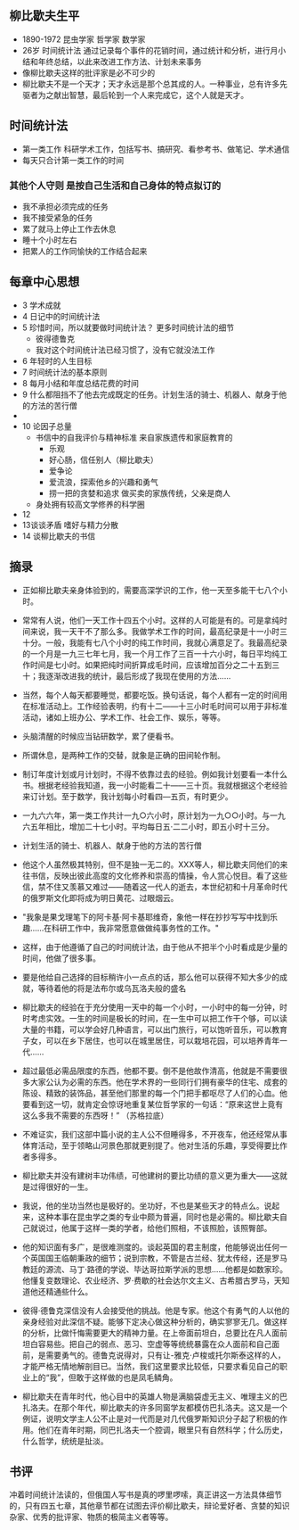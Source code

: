 
## 柳比歇夫生平
+ 1890-1972  昆虫学家 哲学家 数学家
+ 26岁 时间统计法  通过记录每个事件的花销时间，通过统计和分析，进行月小结和年终总结，以此来改进工作方法、计划未来事务
+ 像柳比歇夫这样的批评家是必不可少的
+ 柳比歇夫不是一个天才；天才永远是那个总其成的人。一种事业，总有许多先驱者为之献出智慧，最后轮到一个人来完成它，这个人就是天才。


## 时间统计法 
+ 第一类工作 科研学术工作，包括写书、搞研究、看参考书、做笔记、学术通信
+ 每天只合计第一类工作的时间

### 其他个人守则 是按自己生活和自己身体的特点拟订的
+ 我不承担必须完成的任务
+ 我不接受紧急的任务
+ 累了就马上停止工作去休息
+ 睡十个小时左右
+ 把累人的工作同愉快的工作结合起来

## 每章中心思想
+ 3 学术成就
+ 4 日记中的时间统计法
+ 5 珍惜时间，所以就要做时间统计法？  更多时间统计法的细节
  + 彼得德鲁克
  + 我对这个时间统计法已经习惯了，没有它就没法工作
+ 6 年轻时的人生目标
+ 7 时间统计法的基本原则
+ 8 每月小结和年度总结花费的时间
+ 9 什么都阻挡不了他去完成既定的任务。计划生活的骑士、机器人、献身于他的方法的苦行僧
+ 
+ 10 论因子总量
  + 书信中的自我评价与精神标准 来自家族遗传和家庭教育的
    + 乐观
    + 好心肠，信任别人（柳比歇夫）
    + 爱争论
    + 爱流浪，探索他乡的兴趣和勇气
    + 捞一把的贪婪和追求 做买卖的家族传统，父亲是商人
  + 身处拥有较高文学修养的科学圈
+ 12 
+ 13谈谈矛盾  嗜好与精力分散
+ 14  谈柳比歇夫的书信

## 摘录
+ 正如柳比歇夫亲身体验到的，需要高深学识的工作，他一天至多能干七八个小时。
+ 常常有人说，他们一天工作十四五个小时。这样的人可能是有的。可是拿纯时间来说，我一天干不了那么多。我做学术工作的时间，最高纪录是十一小时三十分。一般，我能有七八个小时的纯工作时间，我就心满意足了。我最高纪录的一个月是一九三七年七月，我一个月工作了三百一十六小时，每日平均纯工作时间是七小时。如果把纯时间折算成毛时间，应该增加百分之二十五到三十；我逐渐改进我的统计，最后形成了我现在使用的方法……
+ 当然，每个人每天都要睡觉，都要吃饭。换句话说，每个人都有一定的时间用在标准活动上。工作经验表明，约有十二——十三小时毛时间可以用于非标准活动，诸如上班办公、学术工作、社会工作、娱乐，等等。
+ 头脑清醒的时候应当钻研数学，累了便看书。
+ 所谓休息，是两种工作的交替，就象是正确的田间轮作制。
+ 制订年度计划或月计划时，不得不依靠过去的经验。例如我计划要看一本什么书。根据老经验我知道，我一小时能看二十——三十页。我就根据这个老经验来订计划。至于数学，我计划每小时看四—五页，有时更少。
+ 一九六六年，第一类工作共计一九○六小时，原计划为一九○○小时。与一九六五年相比，增加二十七小时。平均每日五·二二小时，即五小时十三分。
+ 计划生活的骑士、机器人、献身于他的方法的苦行僧
+ 他这个人虽然极其特别，但不是独一无二的。XXX等人，柳比歇夫同他们的来往书信，反映出彼此高度的文化修养和崇高的情操，令人赏心悦目。看了这些信，禁不住又羡慕又难过——随着这一代人的逝去，本世纪初和十月革命时代的俄罗斯文化即将成为明日黄花、过眼烟云。
+ "我象是果戈理笔下的阿卡基·阿卡基耶维奇，象他一样在抄抄写写中找到乐趣……在科研工作中，我非常愿意做做纯事务性的工作。"
+ 这样，由于他遵循了自己的时间统计法，由于他从不把半个小时看成是少量的时间，他做了很多事。
+ 要是他给自己选择的目标稍许小一点点的话，那么他可以获得不知大多少的成就，等待着他的将是法布尔或乌瓦洛夫般的盛名

+ 柳比歇夫的经验在于充分使用一天中的每一个小时，一小时中的每一分钟，时时考虑实效。一生的时间是极长的时间，在一生中可以把工作干个够，可以读大量的书籍，可以学会好几种语言，可以出门旅行，可以饱听音乐，可以教育子女，可以在乡下居住，也可以在城里居住，可以栽培花园，可以培养青年一代……
+ 超过最低必需品限度的东西，他都不要。倒不是他故作清高，他就是不需要很多大家公认为必需的东西。他在学术界的一些同行们拥有豪华的住宅、成套的陈设、精致的装饰品，甚至他们那里的每一个门把手都呕尽了人们的心血。他要看到这一切，就肯定会惊讶地重复某位哲学家的一句话：“原来这世上竟有这么多我不需要的东西呀！” （苏格拉底）
+ 不难证实，我们这部中篇小说的主人公不但睡得多，不开夜车，他还经常从事体育活动，至于领略山河景色那就更别提了。他对生活的乐趣，享受得要比作者多得多。
+ 柳比歇夫并没有建树丰功伟绩，可他建树的要比功绩的意义更为重大——这就是过得很好的一生。
+ 我说，他的坐功当然也是极好的。坐功好，不也是某些天才的特点么。说起来，这种本事在昆虫学之类的专业中颇为普遍，同时也是必需的。柳比歇夫自己就说过，他属于这样一类的学者，给他们照相，不该照脸，该照臀部。
+ 他的知识面有多广，是很难测度的。谈起英国的君主制度，他能够说出任何一个英国国王临朝秉政的细节；说到宗教，不管是古兰经、犹太传经，还是罗马教廷的源流、马丁·路德的学说、毕达哥拉斯学派的思想……他都是如数家珍。他懂复变数理论、农业经济、罗·费歇的社会达尔文主义、古希腊古罗马，天知道他还精通些什么。
+ 彼得·德鲁克深信没有人会接受他的挑战。他是专家。他这个有勇气的人以他的亲身经验对此深信不疑。能够下定决心做这种分析的，确实寥寥无几。做这样的分析，比做忏悔需要更大的精神力量。在上帝面前坦白，总要比在凡人面前坦白容易些。把自己的弱点、恶习、空虚等等统统暴露在众人面前和自己面前，是需要勇气的。德鲁克说得对，只有让-雅克·卢梭或托尔斯泰这样的人，才能严格无情地解剖目已。当然，我们这里要求比较低，只要求看见自己的职业上的“我”，但敢于这样做的也是凤毛鳞角。
+ 柳比歇夫在青年时代，他心目中的英雄人物是满脑袋虚无主义、唯理主义的巴扎洛夫。在那个年代，柳比歇夫的许多同窗学友都模仿巴扎洛夫。这又是一个例证，说明文学主人公不止是对一代而是对几代俄罗斯知识分子起了积极的作用。他们在青年时期，同巴扎洛夫一个腔调，眼里只有自然科学；什么历史，什么哲学，统统是扯淡。

## 书评
冲着时间统计法读的，但俄国人写书是真的啰里啰嗦，真正讲这一方法具体细节的，只有四五七章，其他章节都在试图去评价柳比歇夫，辩论爱好者、贪婪的知识杂家、优秀的批评家、物质的极简主义者等等。
